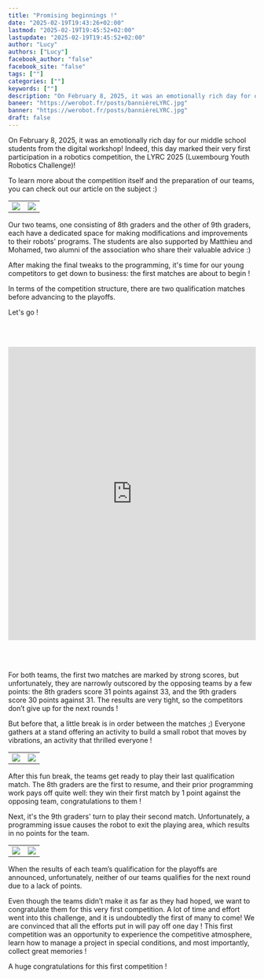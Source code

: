 ```yaml
---
title: "Promising beginnings !"
date: "2025-02-19T19:43:26+02:00"
lastmod: "2025-02-19T19:45:52+02:00"
lastupdate: "2025-02-19T19:45:52+02:00"
author: "Lucy"
authors: ["Lucy"]
facebook_author: "false"
facebook_site: "false"
tags: [""]
categories: [""]
keywords: [""]
description: "On February 8, 2025, it was an emotionally rich day for our middle school students from the digital workshop! Indeed, this day marked their very first participation in a robotics competition, the LYRC 2025 (Luxembourg Youth Robotics Challenge)!"
baneer: "https://werobot.fr/posts/bannièreLYRC.jpg"
banner: "https://werobot.fr/posts/bannièreLYRC.jpg"
draft: false
---
```

On February 8, 2025, it was an emotionally rich day for our middle school students from the digital workshop! Indeed, this day marked their very first participation in a robotics competition, the LYRC 2025 (Luxembourg Youth Robotics Challenge)!

To learn more about the competition itself and the preparation of our teams, you can check out our article on the subject :)

<center> <table> <tr> <td><img src="https://werobot.fr/posts/stand1.jpg"></td> <td><img src="https://werobot.fr/posts/stand2.jpg"></td> </tr> </table> </center>

Our two teams, one consisting of 8th graders and the other of 9th graders, each have a dedicated space for making modifications and improvements to their robots' programs. The students are also supported by Matthieu and Mohamed, two alumni of the association who share their valuable advice :)

After making the final tweaks to the programming, it's time for our young competitors to get down to business: the first matches are about to begin !

In terms of the competition structure, there are two qualification matches before advancing to the playoffs.

Let's go !

<br><br>

<iframe class="youtube-player" width="100%" height="597" src="https://www.youtube.com/embed/RbRq7b4DFgM?si=STpn8ruz9UL30wK_ version=3&amp;rel=1&amp;showsearch=0&amp;showinfo=1&amp;iv_load_policy=1&amp;fs=1&amp;hl=fr-FR&amp;autohide=2&amp;wmode=transparent" allowfullscreen="true" style="border:0;" sandbox="allow-scripts allow-same-origin allow-popups allow-presentation allow-popups-to-escape-sandbox"></iframe>

<br><br>

For both teams, the first two matches are marked by strong scores, but unfortunately, they are narrowly outscored by the opposing teams by a few points: the 8th graders score 31 points against 33, and the 9th graders score 30 points against 31. The results are very tight, so the competitors don’t give up for the next rounds !

But before that, a little break is in order between the matches ;) Everyone gathers at a stand offering an activity to build a small robot that moves by vibrations, an activity that thrilled everyone !

<center> <table> <tr> <td><img src="https://werobot.fr/posts/atelier1.jpg"></td> <td><img src="https://werobot.fr/posts/atelier2.jpg"></td> </tr> </table> </center>

After this fun break, the teams get ready to play their last qualification match. The 8th graders are the first to resume, and their prior programming work pays off quite well: they win their first match by 1 point against the opposing team, congratulations to them !

Next, it's the 9th graders' turn to play their second match. Unfortunately, a programming issue causes the robot to exit the playing area, which results in no points for the team.

<center> <table> <tr> <td><img src="https://werobot.fr/posts/prog1.jpg"></td> <td><img src="https://werobot.fr/posts/prog2.jpg"></td> </tr> </table> </center>

When the results of each team’s qualification for the playoffs are announced, unfortunately, neither of our teams qualifies for the next round due to a lack of points.

Even though the teams didn’t make it as far as they had hoped, we want to congratulate them for this very first competition. A lot of time and effort went into this challenge, and it is undoubtedly the first of many to come! We are convinced that all the efforts put in will pay off one day ! This first competition was an opportunity to experience the competitive atmosphere, learn how to manage a project in special conditions, and most importantly, collect great memories !

A huge congratulations for this first competition !
